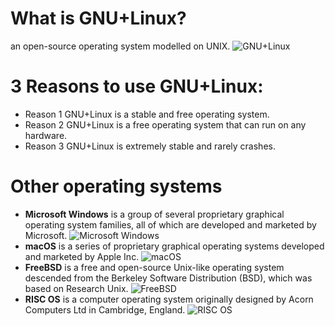 
# What is GNU+Linux?
an open-source operating system modelled on UNIX.
![GNU+Linux](https://bit.ly/3skeP1t)

# 3 Reasons to use GNU+Linux:
* Reason 1 GNU+Linux is a stable and free operating system.
* Reason 2 GNU+Linux is a free operating system that can run on any hardware.
* Reason 3 GNU+Linux is extremely stable and rarely crashes.

# Other operating systems
* **Microsoft Windows** is a group of several proprietary graphical operating system families, all of which are developed and marketed by Microsoft.
![Microsoft Windows](https://bit.ly/3wVzvR4) 
* **macOS** is a series of proprietary graphical operating systems developed and marketed by Apple Inc.
![macOS](https://bit.ly/2OPtjJ3) 
* **FreeBSD** is a free and open-source Unix-like operating system descended from the Berkeley Software Distribution (BSD), which was based on Research Unix.
![FreeBSD](https://bit.ly/3djONal)
* **RISC OS** is a computer operating system originally designed by Acorn Computers Ltd in Cambridge, England.
![RISC OS](https://bit.ly/3tobnUQ) 

